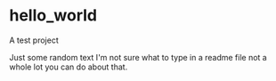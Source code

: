# hello_world
A test project

Just some random text I'm not sure what to type in a readme file not a whole lot you can do about that.
